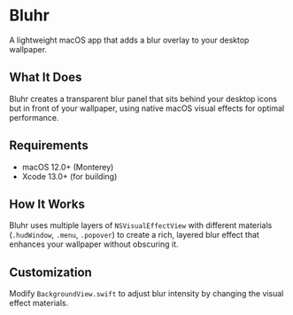# Bluhr

A lightweight macOS app that adds a blur overlay to your desktop wallpaper.

## What It Does

Bluhr creates a transparent blur panel that sits behind your desktop icons but in front of your wallpaper, using native macOS visual effects for optimal performance.

## Requirements

- macOS 12.0+ (Monterey)
- Xcode 13.0+ (for building)

## How It Works

Bluhr uses multiple layers of `NSVisualEffectView` with different materials (`.hudWindow`, `.menu`, `.popover`) to create a rich, layered blur effect that enhances your wallpaper without obscuring it.

## Customization

Modify `BackgroundView.swift` to adjust blur intensity by changing the visual effect materials.